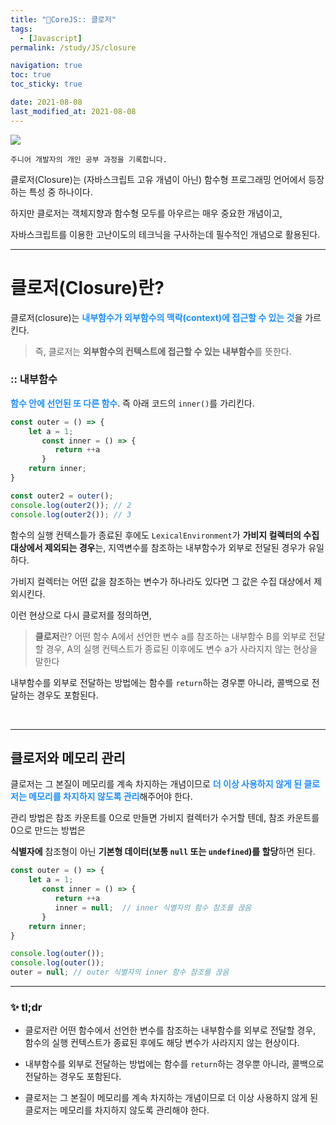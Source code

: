 ```yaml
---
title: "🐯CoreJS:: 클로저"
tags:
  - [Javascript]
permalink: /study/JS/closure

navigation: true
toc: true
toc_sticky: true

date: 2021-08-08
last_modified_at: 2021-08-08
---
```


![](https://images.velog.io/images/april_5/post/6367da33-0b15-4bb2-814d-4cebfec6c8fe/%E1%84%8F%E1%85%B3%E1%86%AF%E1%84%85%E1%85%A9%E1%84%8C%E1%85%A5.png)

`주니어 개발자의 개인 공부 과정을 기록합니다.`


클로저(Closure)는 (자바스크립트 고유 개념이 아닌) 함수형 프로그래밍 언어에서 등장하는 특성 중 하나이다.

하지만 클로저는 객체지향과 함수형 모두를 아우르는 매우 중요한 개념이고,

자바스크립트를 이용한 고난이도의 테크닉을 구사하는데 필수적인 개념으로 활용된다.

---
# 클로저(Closure)란?
클로저(closure)는 <span style="color:dodgerblue">**내부함수가 외부함수의 맥락(context)에 접근할 수 있는 것**</span>을 가르킨다.  

>즉, 클로저는 **외부함수의 컨텍스트에 접근할 수 있는 내부함수**를 뜻한다.

### :: 내부함수
<span style="color:dodgerblue">**함수 안에 선언된 또 다른 함수**</span>. 즉 아래 코드의 `inner()`를 가리킨다.

```jsx
const outer = () => {
    let a = 1; 
       const inner = () => { 
          return ++a
       }
    return inner;
}

const outer2 = outer();
console.log(outer2()); // 2
console.log(outer2()); // 3
```
함수의 실행 컨텍스틑가 종료된 후에도 `LexicalEnvironment`가 **가비지 컬렉터의 수집 대상에서 제외되는 경우**는,
지역변수를 참조하는 내부함수가 외부로 전달된 경우가 유일하다.

가비지 컬렉터는 어떤 값을 참조하는 변수가 하나라도 있다면
그 값은 수집 대상에서 제외시킨다.

이런 현상으로 다시 클로저를 정의하면,
>**클로저**란? 어떤 함수 A에서 선언한 변수 a를 참조하는 내부함수 B를 외부로 전달할 경우, A의 실행 컨텍스트가 종료된 이후에도 변수 a가 사라지지 않는 현상을 말한다

내부함수를 외부로 전달하는 방법에는 함수를 `return`하는 경우뿐 아니라, 콜백으로 전달하는 경우도 포함된다.

<br />

---
## 클로저와 메모리 관리

클로저는 그 본질이 메모리를 계속 차지하는 개념이므로 <span style="color:dodgerblue">**더 이상 사용하지 않게 된 클로저는 메모리를 차지하지 않도록 관리**</span>해주어야 한다.

관리 방법은 참조 카운트를 0으로 만들면 가비지 컬렉터가 수거할 텐데, 참조 카운트를 0으로 만드는 방법은 

**식별자에** 참조형이 아닌 **기본형 데이터(보통 `null` 또는 `undefined`)를 할당**하면 된다.

```jsx
const outer = () => {
    let a = 1; 
       const inner = () => { 
          return ++a
          inner = null;  // inner 식별자의 함수 참조를 끊음
       }
    return inner;
}

console.log(outer()); 
console.log(outer()); 
outer = null; // outer 식별자의 inner 함수 참조를 끊음
```
---

### ✨ tl;dr
- 클로저란 어떤 함수에서 선언한 변수를 참조하는 내부함수를 외부로 전달할 경우, 함수의 실행 컨텍스트가 종료된 후에도 해당 변수가 사라지지 않는 현상이다.

- 내부함수를 외부로 전달하는 방법에는 함수를 `return`하는 경우뿐 아니라, 콜백으로 전달하는 경우도 포함된다.

- 클로저는 그 본질이 메모리를 계속 차지하는 개념이므로 더 이상 사용하지 않게 된 클로저는 메모리를 차지하지 않도록 관리해야 한다.